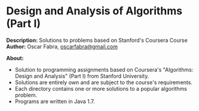Design and Analysis of Algorithms (Part I)
===========================================

<p><b>Description:</b> Solutions to problems based on Stanford's Coursera Course<br/>
<b>Author:</b> Oscar Fabra, <a href="mailto:oscarfabra@gmail.com">oscarfabra@gmail.com</a></p>

<p><b>About:</b></p>

* Solution to programming assignments based on Coursera's "Algorithms: Design
  and Analysis" (Part I) from Stanford University. 
* Solutions are entirely own and are subject to the course's requirements.
* Each directory contains one or more solutions to a popular algorithms problem.
* Programs are written in Java 1.7.
